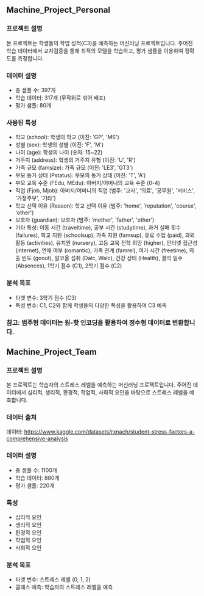 ## Machine_Project_Personal

### 프로젝트 설명
본 프로젝트는 학생들의 학업 성적(C3)을 예측하는 머신러닝 프로젝트입니다. 주어진 학습 데이터에서 교차검증을 통해 최적의 모델을 학습하고, 평가 샘플을 이용하여 정확도를 측정합니다.

### 데이터 설명
- 총 샘플 수: 397개
- 학습 데이터: 317개 (무작위로 섞어 배포)
- 평가 샘플: 80개 

### 사용된 특성
- 학교 (school): 학생의 학교 (이진: 'GP', 'MS')
- 성별 (sex): 학생의 성별 (이진: 'F', 'M')
- 나이 (age): 학생의 나이 (숫자: 15~22)
- 거주지 (address): 학생의 거주지 유형 (이진: 'U', 'R')
- 가족 규모 (famsize): 가족 규모 (이진: 'LE3', 'GT3')
- 부모 동거 상태 (Pstatus): 부모의 동거 상태 (이진: 'T', 'A')
- 부모 교육 수준 (FEdu, MEdu): 아버지/어머니의 교육 수준 (0-4)
- 직업 (Fjob, Mjob): 아버지/어머니의 직업 (범주: '교사', '의료', '공무원', '서비스', '가정주부', '기타')
- 학교 선택 이유 (Reason): 학교 선택 이유 (범주: 'home', 'reputation', 'course', 'other')
- 보호자 (guardian): 보호자 (범주: 'mother', 'father', 'other')
- 기타 특성: 이동 시간 (traveltime), 공부 시간 (studytime), 과거 실패 횟수 (failures), 학교 지원 (schoolsup), 가족 지원 (famsup), 유료 수업 (paid), 과외 활동 (activities), 유치원 (nursery), 고등 교육 진학 희망 (higher), 인터넷 접근성 (internet), 연애 여부 (romantic), 가족 관계 (famrel), 여가 시간 (freetime), 외출 빈도 (goout), 알코올 섭취 (Dalc, Walc), 건강 상태 (Health), 결석 일수 (Absences), 1학기 점수 (C1), 2학기 점수 (C2)

### 분석 목표
- 타겟 변수: 3학기 점수 (C3)
- 특성 변수: C1, C2와 함께 학생들의 다양한 특성을 활용하여 C3 예측

### 참고: 범주형 데이터는 원-핫 인코딩을 활용하여 정수형 데이터로 변환합니다.






## Machine_Project_Team

### 프로젝트 설명
본 프로젝트는 학습자의 스트레스 레벨을 예측하는 머신러닝 프로젝트입니다. 주어진 데이터에서 심리적, 생리적, 환경적, 학업적, 사회적 요인을 바탕으로 스트레스 레벨을 예측합니다.

### 데이터 출처
데이터: https://www.kaggle.com/datasets/rxnach/student-stress-factors-a-comprehensive-analysis

### 데이터 설명
- 총 샘플 수: 1100개
- 학습 데이터: 880개
- 평가 샘플: 220개 

### 특성
- 심리적 요인
- 생리적 요인
- 환경적 요인
- 학업적 요인
- 사회적 요인

### 분석 목표
- 타겟 변수: 스트레스 레벨 (0, 1, 2)
- 클래스 예측: 학습자의 스트레스 레벨을 예측

